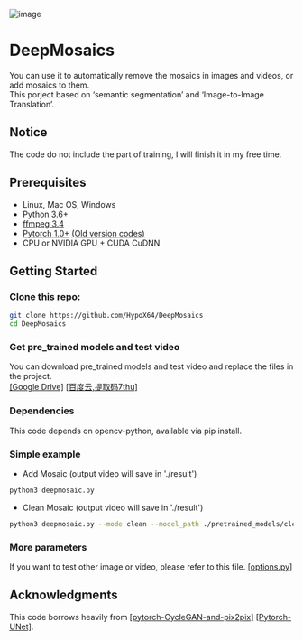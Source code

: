 ![image](https://github.com/HypoX64/DeepMosaics/blob/master/hand.gif)
# DeepMosaics
You can use it to automatically remove the mosaics in images and videos, or add mosaics to them.<br>
This porject based on ‘semantic segmentation’ and ‘Image-to-Image Translation’.
<br>

## Notice
The code do not include the part of training, I will finish it in my free time.
<br>

## Prerequisites
- Linux, Mac OS, Windows
- Python 3.6+
- [ffmpeg 3.4](http://ffmpeg.org/)
- [Pytorch 1.0+](https://pytorch.org/)  [(Old version codes)](https://github.com/HypoX64/DeepMosaics/tree/Pytorch0.4)
- CPU or NVIDIA GPU + CUDA CuDNN

## Getting Started
### Clone this repo:
```bash
git clone https://github.com/HypoX64/DeepMosaics
cd DeepMosaics
```
### Get pre_trained models and test video
You can download pre_trained models and test video and replace the files in the project.<br>
[[Google Drive]](https://drive.google.com/open?id=10nARsiZoZGcaKw40nQu9fJuRp1oeabPs)
 [[百度云,提取码7thu]](https://pan.baidu.com/s/1IG4bdIiIC9PH9-oEyae5Sg) 

### Dependencies
This code depends on opencv-python, available via pip install.
### Simple example
* Add Mosaic (output video will save in './result')
```bash
python3 deepmosaic.py
```
* Clean Mosaic (output video will save in './result')
```bash
python3 deepmosaic.py --mode clean --model_path ./pretrained_models/clean_hands_unet_128.pth --media_path ./result/hands_test_AddMosaic.mp4
```
### More parameters
If you want to test other image or video, please refer to this file.
[[options.py]](https://github.com/HypoX64/DeepMosaics/blob/master/options.py) 
<br>

## Acknowledgments
This code borrows heavily from [[pytorch-CycleGAN-and-pix2pix]](https://github.com/junyanz/pytorch-CycleGAN-and-pix2pix) [[Pytorch-UNet]](https://github.com/milesial/Pytorch-UNet).
